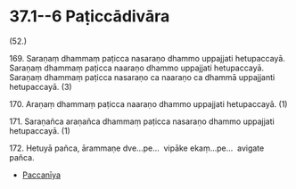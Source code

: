 # 37.1--6 Paṭiccādivāra

(52.)

169\. Saraṇaṃ dhammaṃ paṭicca nasaraṇo dhammo uppajjati hetupaccayā. Saraṇaṃ dhammaṃ paṭicca naaraṇo dhammo uppajjati hetupaccayā. Saraṇaṃ dhammaṃ paṭicca nasaraṇo ca naaraṇo ca dhammā uppajjanti hetupaccayā. (3)

170\. Araṇaṃ dhammaṃ paṭicca naaraṇo dhammo uppajjati hetupaccayā. (1)

171\. Saraṇañca araṇañca dhammaṃ paṭicca nasaraṇo dhammo uppajjati hetupaccayā. (1)

172\. Hetuyā pañca, ārammaṇe dve…pe…  vipāke ekaṃ…pe…  avigate pañca.

* [Paccanīya](37.1--6/Paccaniya.md)
